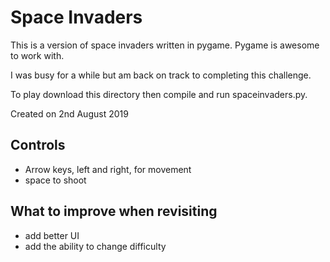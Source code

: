 # Space Invaders
This is a version of space invaders written in pygame. Pygame is awesome to work with. 

I was busy for a while but am back on track to completing this challenge.

To play download this directory then compile and run spaceinvaders.py.

Created on 2nd August 2019

## Controls
- Arrow keys, left and right, for movement
- space to shoot

## What to improve when revisiting
- add better UI
- add the ability to change difficulty
